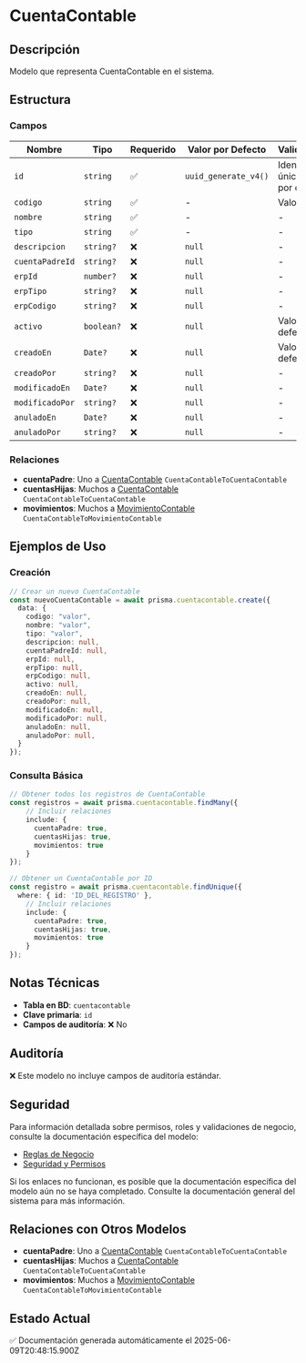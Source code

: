 # CuentaContable

## Descripción
Modelo que representa CuentaContable en el sistema.

## Estructura

### Campos

| Nombre | Tipo | Requerido | Valor por Defecto | Validaciones | Descripción |
|--------|------|-----------|-------------------|--------------|-------------|
| `id` | `string` | ✅ | `uuid_generate_v4()` | Identificador único, Valor por defecto |  |
| `codigo` | `string` | ✅ | - | Valor único |  |
| `nombre` | `string` | ✅ | - | - |  |
| `tipo` | `string` | ✅ | - | - |  |
| `descripcion` | `string?` | ❌ | `null` | - |  |
| `cuentaPadreId` | `string?` | ❌ | `null` | - |  |
| `erpId` | `number?` | ❌ | `null` | - |  |
| `erpTipo` | `string?` | ❌ | `null` | - |  |
| `erpCodigo` | `string?` | ❌ | `null` | - |  |
| `activo` | `boolean?` | ❌ | `null` | Valor por defecto |  |
| `creadoEn` | `Date?` | ❌ | `null` | Valor por defecto |  |
| `creadoPor` | `string?` | ❌ | `null` | - |  |
| `modificadoEn` | `Date?` | ❌ | `null` | - |  |
| `modificadoPor` | `string?` | ❌ | `null` | - |  |
| `anuladoEn` | `Date?` | ❌ | `null` | - |  |
| `anuladoPor` | `string?` | ❌ | `null` | - |  |

### Relaciones

- **cuentaPadre**: Uno a [CuentaContable](./cuentacontable.md) `CuentaContableToCuentaContable`
- **cuentasHijas**: Muchos a [CuentaContable](./cuentacontable.md) `CuentaContableToCuentaContable`
- **movimientos**: Muchos a [MovimientoContable](./movimientocontable.md) `CuentaContableToMovimientoContable`

## Ejemplos de Uso

### Creación

```typescript
// Crear un nuevo CuentaContable
const nuevoCuentaContable = await prisma.cuentacontable.create({
  data: {
    codigo: "valor",
    nombre: "valor",
    tipo: "valor",
    descripcion: null,
    cuentaPadreId: null,
    erpId: null,
    erpTipo: null,
    erpCodigo: null,
    activo: null,
    creadoEn: null,
    creadoPor: null,
    modificadoEn: null,
    modificadoPor: null,
    anuladoEn: null,
    anuladoPor: null,
  }
});
```

### Consulta Básica

```typescript
// Obtener todos los registros de CuentaContable
const registros = await prisma.cuentacontable.findMany({
    // Incluir relaciones
    include: {
      cuentaPadre: true,
      cuentasHijas: true,
      movimientos: true
    }
});

// Obtener un CuentaContable por ID
const registro = await prisma.cuentacontable.findUnique({
  where: { id: 'ID_DEL_REGISTRO' },
    // Incluir relaciones
    include: {
      cuentaPadre: true,
      cuentasHijas: true,
      movimientos: true
    }
});
```

## Notas Técnicas

- **Tabla en BD**: `cuentacontable`
- **Clave primaria**: `id`
- **Campos de auditoría**: ❌ No

## Auditoría

❌ Este modelo no incluye campos de auditoría estándar.

## Seguridad

Para información detallada sobre permisos, roles y validaciones de negocio, consulte la documentación específica del modelo:

- [Reglas de Negocio](./cuentacontable/reglas_negocio.md)
- [Seguridad y Permisos](./cuentacontable/seguridad.md)

Si los enlaces no funcionan, es posible que la documentación específica del modelo aún no se haya completado. Consulte la documentación general del sistema para más información.

## Relaciones con Otros Modelos

- **cuentaPadre**: Uno a [CuentaContable](./cuentacontable.md) `CuentaContableToCuentaContable`
- **cuentasHijas**: Muchos a [CuentaContable](./cuentacontable.md) `CuentaContableToCuentaContable`
- **movimientos**: Muchos a [MovimientoContable](./movimientocontable.md) `CuentaContableToMovimientoContable`

## Estado Actual

✅ Documentación generada automáticamente el 2025-06-09T20:48:15.900Z

